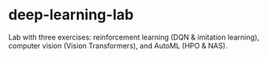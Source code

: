 # deep-learning-lab

Lab with three exercises: reinforcement learning (DQN & imitation learning), computer vision (Vision Transformers), and AutoML (HPO & NAS).